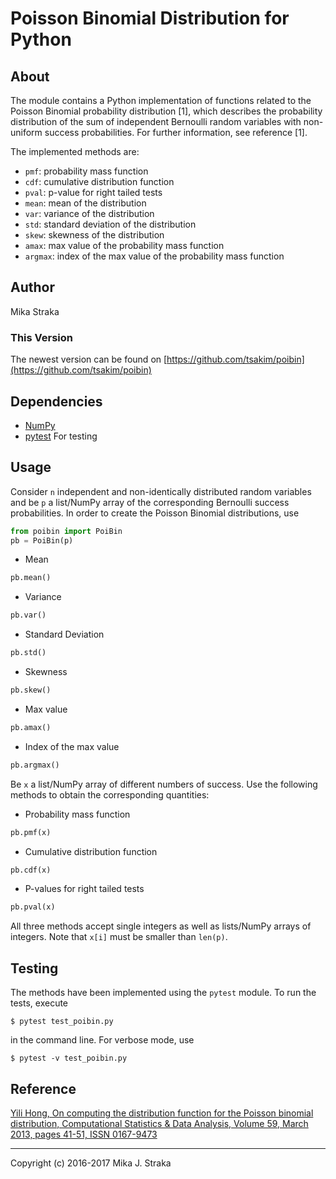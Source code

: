 # Poisson Binomial Distribution for Python

## About
The module contains a Python implementation of functions related to the Poisson
Binomial probability distribution \[1\], which describes the probability
distribution of the sum of independent Bernoulli random variables with
non-uniform success probabilities. For further information, see reference \[1\].

The implemented methods are:
* `pmf`: probability mass function
* `cdf`: cumulative distribution function
* `pval`: p-value for right tailed tests
* `mean`: mean of the distribution
* `var`: variance of the distribution
* `std`: standard deviation of the distribution
* `skew`: skewness of the distribution
* `amax`: max value of the probability mass function
* `argmax`: index of the max value of the probability mass function

## Author
Mika Straka

### This Version
The newest version can be found on
[https://github.com/tsakim/poibin](https://github.com/tsakim/poibin)

## Dependencies
* [NumPy](http://www.numpy.org/)
* [pytest](https://docs.pytest.org/en/latest/contents.html) For testing

## Usage
Consider `n` independent and non-identically distributed random variables and
be `p` a list/NumPy array of the corresponding Bernoulli success probabilities.
In order to create the Poisson Binomial distributions, use
```python
from poibin import PoiBin
pb = PoiBin(p)
```
* Mean
```python
pb.mean()
```
* Variance
```python
pb.var()
```
* Standard Deviation
```python
pb.std()
```
* Skewness
```python
pb.skew()
```
* Max value
```python
pb.amax()
```
* Index of the max value
```python
pb.argmax()
```

Be `x` a list/NumPy array of different numbers of success. Use the following
methods to obtain the corresponding quantities:

* Probability mass function
```python
pb.pmf(x)
```
* Cumulative distribution function
```python
pb.cdf(x)
```
* P-values for right tailed tests
```python
pb.pval(x)
```

All three methods accept single integers as well as lists/NumPy arrays of
integers. Note that `x[i]` must be smaller than `len(p)`.

## Testing
The methods have been implemented using the `pytest` module. To run the tests, execute

```
$ pytest test_poibin.py
```
in the command line. For verbose mode, use

```
$ pytest -v test_poibin.py
```

## Reference
[Yili Hong, On computing the distribution function for the Poisson binomial
distribution,
Computational Statistics & Data Analysis, Volume 59, March 2013, pages 41-51,
ISSN 0167-9473](http://dx.doi.org/10.1016/j.csda.2012.10.006)

---
Copyright (c) 2016-2017 Mika J. Straka
